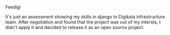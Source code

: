 #

######
Feedigi

It's just an assessment showing my skills in django to Digikala infrastructure team. 
After negotiation and found that the project was out of my intersts, I didn't apply it and decided to release it as an open source project. 
